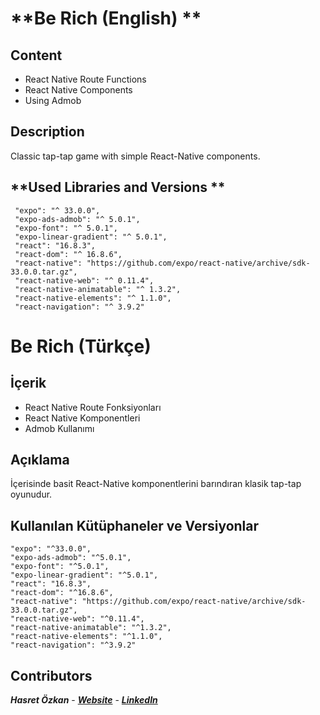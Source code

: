 
**Be Rich (English) **
=====================

**Content**
----------

- React Native Route Functions
- React Native Components
- Using Admob
 

**Description**
------------

Classic tap-tap game with simple React-Native components.

**Used Libraries and Versions **
-----------------------
	 "expo": "^ 33.0.0",
     "expo-ads-admob": "^ 5.0.1",
     "expo-font": "^ 5.0.1",
     "expo-linear-gradient": "^ 5.0.1",
     "react": "16.8.3",
     "react-dom": "^ 16.8.6",
     "react-native": "https://github.com/expo/react-native/archive/sdk-33.0.0.tar.gz",
     "react-native-web": "^ 0.11.4",
     "react-native-animatable": "^ 1.3.2",
     "react-native-elements": "^ 1.1.0",
     "react-navigation": "^ 3.9.2"
     
**Be Rich (Türkçe)**
=====================

**İçerik**
----------

- React Native Route Fonksiyonları
- React Native Komponentleri
- Admob Kullanımı
 

**Açıklama**
------------

İçerisinde basit React-Native komponentlerini barındıran klasik tap-tap oyunudur.

**Kullanılan Kütüphaneler ve Versiyonlar**
-----------------------
	"expo": "^33.0.0",
    "expo-ads-admob": "^5.0.1",
    "expo-font": "^5.0.1",
    "expo-linear-gradient": "^5.0.1",
    "react": "16.8.3",
    "react-dom": "^16.8.6",
    "react-native": "https://github.com/expo/react-native/archive/sdk-33.0.0.tar.gz",
    "react-native-web": "^0.11.4",
    "react-native-animatable": "^1.3.2",
    "react-native-elements": "^1.1.0",
    "react-navigation": "^3.9.2"

## Contributors
***Hasret Özkan*** - ***[Website](hasretozkan.me)*** - [***LinkedIn***](linkedin.com/in/hasretozkan)
